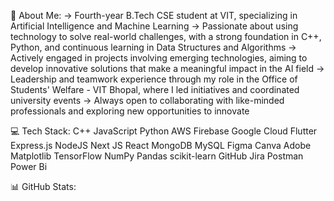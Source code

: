 💫 About Me:
-> Fourth-year B.Tech CSE student at VIT, specializing in Artificial Intelligence and Machine Learning
-> Passionate about using technology to solve real-world challenges, with a strong foundation in C++, Python, and continuous learning in Data Structures and Algorithms
-> Actively engaged in projects involving emerging technologies, aiming to develop innovative solutions that make a meaningful impact in the AI field
-> Leadership and teamwork experience through my role in the Office of Students' Welfare - VIT Bhopal, where I led initiatives and coordinated university events
-> Always open to collaborating with like-minded professionals and exploring new opportunities to innovate



💻 Tech Stack:
C++ JavaScript Python AWS Firebase Google Cloud Flutter Express.js NodeJS Next JS React MongoDB MySQL Figma Canva Adobe Matplotlib TensorFlow NumPy Pandas scikit-learn GitHub Jira Postman Power Bi

📊 GitHub Stats:



